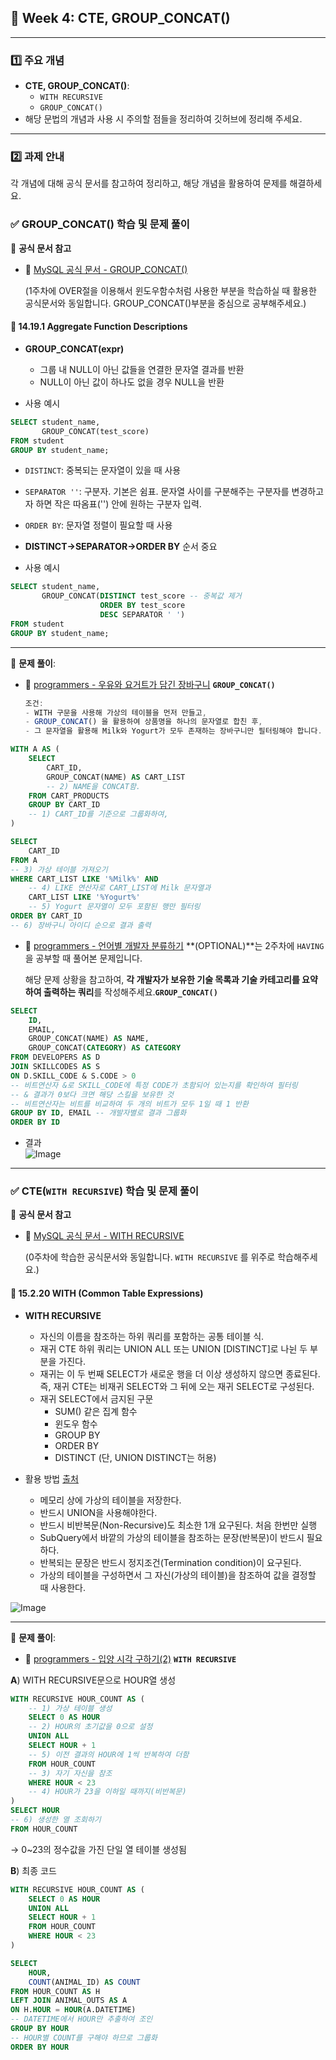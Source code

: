 ## **📌 Week 4: CTE, GROUP_CONCAT()**

---

### **1️⃣ 주요 개념**

- **CTE, GROUP_CONCAT()**:
    - `WITH RECURSIVE`
    - `GROUP_CONCAT()`
- 해당 문법의 개념과 사용 시 주의할 점들을 정리하여 깃허브에 정리해 주세요.

---

### **2️⃣ 과제 안내**

각 개념에 대해 공식 문서를 참고하여 정리하고, 해당 개념을 활용하여 문제를 해결하세요.

### **✅ GROUP_CONCAT() 학습 및 문제 풀이**

📖 **공식 문서 참고**

- 🔗 [MySQL 공식 문서 - GROUP_CONCAT()](https://dev.mysql.com/doc/refman/8.0/en/aggregate-functions.html#function_group-concat)
    
    (1주차에 OVER절을 이용해서 윈도우함수처럼 사용한 부분을 학습하실 때 활용한 공식문서와 동일합니다. GROUP_CONCAT()부분을 중심으로 공부해주세요.)

#### 📍 14.19.1 Aggregate Function Descriptions

- **GROUP_CONCAT(expr)**
    - 그룹 내 NULL이 아닌 값들을 연결한 문자열 결과를 반환
    - NULL이 아닌 값이 하나도 없을 경우 NULL을 반환

- 사용 예시
```sql
SELECT student_name,
       GROUP_CONCAT(test_score)
FROM student
GROUP BY student_name;
```
- `DISTINCT`: 중복되는 문자열이 있을 때 사용
- `SEPARATOR ''`: 구분자. 기본은 쉼표. 문자열 사이를 구분해주는 구분자를 변경하고자 하면 작은 따옴표('') 안에 원하는 구분자 입력.
- `ORDER BY`: 문자열 정렬이 필요할 때 사용
- **DISTINCT→SEPARATOR→ORDER BY** 순서 중요

- 사용 예시
```sql
SELECT student_name,
       GROUP_CONCAT(DISTINCT test_score -- 중복값 제거
                    ORDER BY test_score 
                    DESC SEPARATOR ' ') 
FROM student
GROUP BY student_name;
```
---

📝 **문제 풀이**:

- 🔗 [programmers - 우유와 요거트가 담긴 장바구니](https://school.programmers.co.kr/learn/courses/30/lessons/62284) **`GROUP_CONCAT()`**
    
    ```jsx
    조건:
    - WITH 구문을 사용해 가상의 테이블을 먼저 만들고,
    - GROUP_CONCAT() 을 활용하여 상품명을 하나의 문자열로 합친 후,
    - 그 문자열을 활용해 Milk와 Yogurt가 모두 존재하는 장바구니만 필터링해야 합니다.
    ```

```sql
WITH A AS (
    SELECT 
        CART_ID, 
        GROUP_CONCAT(NAME) AS CART_LIST 
        -- 2) NAME을 CONCAT함.
    FROM CART_PRODUCTS
    GROUP BY CART_ID 
    -- 1) CART_ID를 기준으로 그룹화하여,
)

SELECT 
    CART_ID
FROM A 
-- 3) 가상 테이블 가져오기
WHERE CART_LIST LIKE '%Milk%' AND 
    -- 4) LIKE 연산자로 CART_LIST에 Milk 문자열과
    CART_LIST LIKE '%Yogurt%' 
    -- 5) Yogurt 문자열이 모두 포함된 행만 필터링
ORDER BY CART_ID 
-- 6) 장바구니 아이디 순으로 결과 출력
```

- 🔗 [programmers - 언어별 개발자 분류하기](https://school.programmers.co.kr/learn/courses/30/lessons/276036) **(OPTIONAL)**는 2주차에 `HAVING`을 공부할 때 풀어본 문제입니다.
    
    해당 문제 상황을 참고하여, **각 개발자가 보유한 기술 목록과 기술 카테고리를 요약하여 출력하는 쿼리**를 작성해주세요.**`GROUP_CONCAT()`**

```sql
SELECT 
    ID,
    EMAIL,
    GROUP_CONCAT(NAME) AS NAME,
    GROUP_CONCAT(CATEGORY) AS CATEGORY
FROM DEVELOPERS AS D
JOIN SKILLCODES AS S
ON D.SKILL_CODE & S.CODE > 0 
-- 비트연산자 &로 SKILL_CODE에 특정 CODE가 초함되어 있는지를 확인하여 필터링
-- & 결과가 0보다 크면 해당 스킬을 보유한 것
-- 비트연산자는 비트를 비교하여 두 개의 비트가 모두 1일 때 1 반환
GROUP BY ID, EMAIL -- 개발자별로 결과 그룹화
ORDER BY ID
```
- 결과  
![Image](https://github.com/user-attachments/assets/d6361863-3776-43a9-ad96-d4ff6c47e3fb)

---

### **✅ CTE(`WITH RECURSIVE`) 학습 및 문제 풀이**

📖 **공식 문서 참고**

- 🔗 [MySQL 공식 문서 - WITH RECURSIVE](https://dev.mysql.com/doc/refman/8.0/en/with.html)
    
    (0주차에 학습한 공식문서와 동일합니다. `WITH RECURSIVE` 를 위주로 학습해주세요.)

#### 📍 15.2.20 WITH (Common Table Expressions)

- **WITH RECURSIVE**
    - 자신의 이름을 참조하는 하위 쿼리를 포함하는 공통 테이블 식.
    - 재귀 CTE 하위 쿼리는 UNION ALL 또는 UNION [DISTINCT]로 나뉜 두 부분을 가진다.
    - 재귀는 이 두 번째 SELECT가 새로운 행을 더 이상 생성하지 않으면 종료된다. 즉, 재귀 CTE는 비재귀 SELECT와 그 뒤에 오는 재귀 SELECT로 구성된다.
    - 재귀 SELECT에서 금지된 구문
        - SUM() 같은 집계 함수
        - 윈도우 함수
        - GROUP BY
        - ORDER BY
        - DISTINCT (단, UNION DISTINCT는 허용)

- 활용 방법 [출처](https://inpa.tistory.com/entry/MYSQL-📚-RECURSIVE-재귀-쿼리)
    - 메모리 상에 가상의 테이블을 저장한다.
    - 반드시 UNION을 사용해야한다.
    - 반드시 비반복문(Non-Recursive)도 최소한 1개 요구된다. 처음 한번만 실행
    - SubQuery에서 바깥의 가상의 테이블을 참조하는 문장(반복문)이 반드시 필요하다.
    - 반복되는 문장은 반드시 정지조건(Termination condition)이 요구된다.
    - 가상의 테이블을 구성하면서 그 자신(가상의 테이블)을 참조하여 값을 결정할 때 사용한다.
    

![Image](https://github.com/user-attachments/assets/138f251d-189d-47bd-acf1-08788dc20f84)


---

📝 **문제 풀이**:

- 🔗 [programmers - 입양 시각 구하기(2)](https://school.programmers.co.kr/learn/courses/30/lessons/59413) **`WITH RECURSIVE`**

**A**) WITH RECURSIVE문으로 HOUR열 생성
```sql
WITH RECURSIVE HOUR_COUNT AS ( 
    -- 1) 가상 테이블 생성
    SELECT 0 AS HOUR 
    -- 2) HOUR의 초기값을 0으로 설정
    UNION ALL
    SELECT HOUR + 1 
    -- 5) 이전 결과의 HOUR에 1씩 반복하여 더함
    FROM HOUR_COUNT 
    -- 3) 자기 자신을 참조
    WHERE HOUR < 23 
    -- 4) HOUR가 23을 이하일 때까지(비반복문)
)
SELECT HOUR 
-- 6) 생성한 열 조회하기
FROM HOUR_COUNT
```
→ 0~23의 정수값을 가진 단일 열 테이블 생성됨

**B**) 최종 코드
```sql
WITH RECURSIVE HOUR_COUNT AS (
    SELECT 0 AS HOUR
    UNION ALL
    SELECT HOUR + 1
    FROM HOUR_COUNT
    WHERE HOUR < 23
)

SELECT 
    HOUR,
    COUNT(ANIMAL_ID) AS COUNT
FROM HOUR_COUNT AS H
LEFT JOIN ANIMAL_OUTS AS A
ON H.HOUR = HOUR(A.DATETIME) 
-- DATETIME에서 HOUR만 추출하여 조인
GROUP BY HOUR 
-- HOUR별 COUNT를 구해야 하므로 그룹화
ORDER BY HOUR 
```